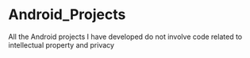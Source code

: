 # Android_Projects
All the Android projects I have developed do not involve code related to intellectual property and privacy
